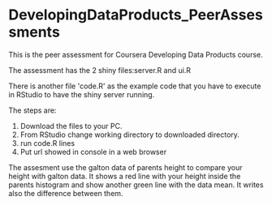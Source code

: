 DevelopingDataProducts_PeerAssessments
======================================

This is the peer assessment for Coursera Developing Data Products course.

The assessment has the 2 shiny files:server.R and ui.R

There is another file 'code.R' as the example code that you have to execute in RStudio to have the shiny server running. 

The steps are:

1. Download the files to your PC.
2. From RStudio change working directory to downloaded directory.
3. run code.R lines
4. Put url showed in console in a web browser

The assesment use the galton data of parents height to compare your height with galton data. It shows a red line with your height inside the parents histogram and show another green line with the data mean. It writes also the difference between them.